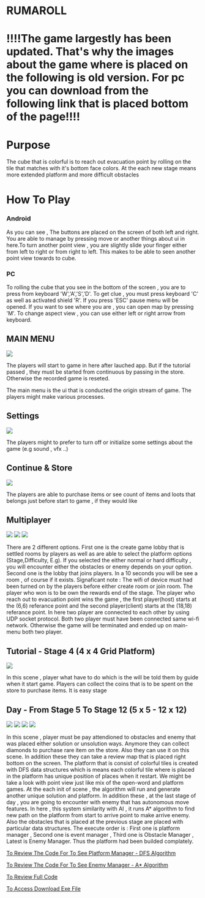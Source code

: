 # RUMAROLL

<h1><p>!!!!The game largestly has been updated. That's why the images about the game where is placed on the following is old version. For pc you can download from the following link that is placed bottom of the page!!!!</p></h1>

<h1>Purpose</h1>

<p>The cube that is colorful is to reach out evacuation point by rolling on the tile that matches with it's bottom face colors. At the each new stage means more extended platform and more difficult obstacles</p>

<h1>How To Play</h1>

<h3>Android</h3>
<p>As you can see , The buttons are placed on the screen of both left and right. You are able to manage by pressing move or another things about ui in here.To turn another point view , you are slightly slide your finger either from left to right or from right to left. This makes to be able to seen another point view towards to cube. </p>

<h3>PC</h3>
<p>To rolling the cube that you see in the bottom of the screen , you are to press from keyboard 'W','A','S','D'. To get clue , you must press keyboard 'C' as well as activated shield 'R'. If you press 'ESC' pause menu will be opened. If you want to see where you are , you can open map by pressing 'M'. To change aspect view , you can use either left or right arrow from keyboard.</p>

<h2>MAIN MENU</h2>

 <img src="./SS/Main.png">
 
<p> The players will start to game in here after lauched app. But if the tutorial passed , they must be started from continuous by passing in the store. Otherwise the recorded game is reseted.</p>

<p> The main menu is the ui that is conducted the origin stream of game. The players might make various processes.</p>

<h2>Settings</h2>

<img src="./SS/Settings.png">

<p> The players might to prefer to turn off or initialize some settings about the game (e.g sound , vfx ..)</p>

<h2>Continue & Store</h2>

 <img src="./SS/Store.png">

<p> The players are able to purchase items or see count of items and loots that belongs just before start to game , if they would like</p>

<h2>Multiplayer</h2>

<img src="./SS/Loby.jpg">

<img src="./SS/Multiplayer.jpg">

<img src="./SS/Rewards.png">

<p> There are 2 different options. First one is the create game lobby that is settled rooms by players as well as are able to select the platform options (Stage,Difficulty, E.g). If you selected the either normal or hard difficulty , you will encounter either the obstacles or enemy depends on your option. Second one is the lobby that joins players. In a 10 seconds you will be see a room , of course if it exists. Signaficant note : The wifi of device must had been turned on by the players before either create room or join room. The player who won is to be own the rewards end of the stage. The player who reach out to evacuation point wins the game , the first player(host) starts at the (6,6) referance point and the second player(client) starts at the (18,18) referance point. In here two player are connected to each other by using UDP socket protocol. Both two player must have been connected  same wi-fi network. Otherwise the game will be terminated and ended up on main-menu both two player.  </p>

<h2>Tutorial - Stage 4 (4 x 4 Grid Platform)</h2>

<img src="./SS/Tutorial.png">

<p> In this scene , player what have to do which is the will be told them by guide  when it start game. Players can collect the coins that is to be spent on the store to purchase items. It is easy stage</p>

<h2>Day - From Stage 5 To Stage 12 (5 x 5 - 12 x 12) </h2>

<img src="./SS/Day.jpg">

<img src="./SS/Day-2.png">

<img src="./SS/Clue.png">

<img src="./SS/Shield.png">

<p> In this scene , player must be pay attendioned to obstacles and enemy that was placed either solution or unsolution ways. Anymore they can collect diamonds to purchase rare item on the store. Also they can use it on this scene. In addition these they can take a review map that is placed right bottom on the screen. The platform that is consist of colorful tiles is created with DFS data structures which is means each colorful tile where is placed in the platform has unique position of places when it restart. We might be take a look with point view just like mix of the open-word and platform games. At the each init of scene , the algorithm will run and generate another unique solution and platform. In addition these , at the last stage of day , you are going to encounter with enemy that has autonomous move features. In here , this system similarity with AI , it runs A* algorithm to find new path on the platform from start to arrive point to make arrive enemy. Also the obstacles that is placed at the previous stage are placed with particular data structures. The execute order is : First one is platform manager , Second one is event manager ,  Third one is Obstacle Manager , Latest is Enemy Manager. Thus the platform had been builded complately.</p>

<a href="https://github.com/cinarkaan/Rumaroll-Unity3d--/blob/master/Scripts/SinglePlayer/Managers/PlatformManager.cs">To Review The Code For To See Platform Manager - DFS Algorithm</a>

<a href="https://github.com/cinarkaan/Rumaroll-Unity3d--/blob/master/Scripts/SinglePlayer/Managers/EnemyManager.cs">To Review The Code For To See Enemy Manager - A* Algorithm</a>

<a href="https://github.com/cinarkaan/Rumaroll-Unity3d--/tree/master">To Review Full Code</a>

<a href="https://drive.google.com/drive/folders/16jHW4GE9KCIEVyerJmM_IH8KjPRiI0YR?usp=drive_link">To Access Download Exe File</a>

